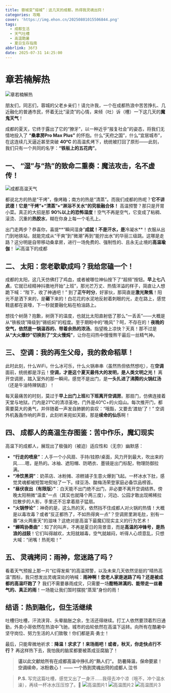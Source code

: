 ```yaml
---
title: 蓉城变“熔城”：这几天的成都，热得我灵魂出窍！
categories: 攻略
cover: 'https://img.ehon.cn/20250801015506844.png'
tags:
  - 成都生活
  - 天气吐槽
  - 高温酷暑
  - 夏日生存指南
abbrlink: 36f3
date: 2025-07-31 14:25:00
---
```


# 章若楠解热
![章若楠解热](https://img.ehon.cn/20250801015506851.png)

朋友们，同志们，蓉城的父老乡亲们！请允许我，一个在成都热浪中苦苦挣扎、几近融化的普通市民，怀着无比“滚烫”的心情，来倾（吐）诉（槽）一下这几天的**魔鬼天气**！

成都的夏天，它终于露出了它的“獠牙”，以一种近乎“报复社会”的姿态，将我们无情地投入了 **“桑拿房Pro Max Plus”** 的怀抱。什么“天府之国”，什么“宜居城市”，在这连续几天逼近甚至突破 **40℃** 的高温炙烤下，统统被打回了原形——此刻，我们只有一个共同的名字：**“铁板上的五花肉”**。

## 一、 “湿”与“热”的致命二重奏：魔法攻击，名不虚传！

![成都高温天气](https://img.ehon.cn/20250801015506843.png)

都说北方的热是“干烤”，像烤箱；南方的热是“清蒸”。而我们成都的热呢？**它不讲武德！它是“干烤”+“清蒸”+“淋浴不关水”的究极融合体！** 高温预警？那只是开胃小菜。真正的大招是那 **90%以上的恐怖湿度**！空气不再是空气，它变成了粘稠、滚烫、沉重的**热胶水**，糊在你身上每一个毛孔上。

出门走两步？恭喜你，喜提**“瞬间湿身”**成就！不是汗水，是**冷凝水**！衣服从出门到地铁站，就能完成从“干爽”到“微潮”再到“能拧出水”的华丽三级跳。这哪是走路？这分明是自带移动桑拿房，进行一场免费的、强制性的、且永无止境的**高温瑜伽**！
![高温下的成都](https://img.ehon.cn/20250801015506846.png)

## 二、 太阳：您老歇歇成吗？我给您磕一个！

成都的太阳，这几天仿佛打了鸡血，或者被哪位神仙按下了“超频”按钮。**早上七八点**，它就已经精神抖擞地开始“上班”，那光芒万丈、热情洋溢的样子，简直让人想跪下喊：“陛下，收了神通吧！” 到了**正午时分**，好家伙，那简直是**激光聚焦**！阳光不是洒下来的，是**砸**下来的！白花花的水泥地反射着刺眼的光，走在路上，感觉鞋底都在哀嚎，下一秒就要融化粘在柏油路上。

想找个树荫？抱歉，树荫下的温度，也就比太阳直射低了那么“一丢丢”——大概是从“铁板烧”降级到“锡纸焖”的程度。至于期盼中的“晚风”？呵，不存在的！**夜晚的空气，依然是一锅温吞的、带着余热的浓汤**。指望晚上凉快？天真！那不过是**从“大火爆炒”切换到了“文火慢炖”**，让你在闷热中慢慢熬干最后一丝精气神。

## 三、 空调：我的再生父母，我的救命稻草！

此时此刻，什么WiFi，什么冰可乐，什么火锅串串（虽然热但依然想吃），在**空调**面前，统统都是浮云！**空调，才是这个夏天最伟大的发明，是人类文明之光！** 离开空调房，踏入室外的那一瞬间，感觉不是出门，是**一头扎进了沸腾的火锅红汤**（还是牛油特辣锅底）！

每天最痛苦的时刻，莫过于**早上出门上班**和**下班离开空调房**。那扇门，仿佛连接着天堂与地狱。门内是21℃的清凉圣地，门外是40℃+的火焰山。每次推开门，都需要莫大的勇气，并伴随着一声发自肺腑的哀叹：“哦豁，又要去‘渡劫’了！” 空调外机轰轰作响的声音，此刻听来宛如天籁，那是**续命的仙乐**啊！

## 四、 成都人的高温生存图鉴：苦中作乐，魔幻现实

高温下的成都人，展现出了极强的（被迫）适应性和（无奈）幽默感：

- **“行走的喷泉”**：人手一个小风扇、手持/挂脖/桌面，风力开到最大，吹出来的风……嗯，是热的。冰袖、遮阳帽、防晒衣、墨镜是出门标配，物理防御拉满。
- **“冷饮黑洞”**：奶茶店、冰粉摊、凉糕铺子生意火爆到飞起。一杯冰水下肚，感觉灵魂都被短暂地熨帖了一下。绿豆汤、酸梅汤荣登家庭必备饮品榜首。
- **“昼伏夜出（有限版）”**：白天能不出门绝不出门，非必要不离开空调结界。傍晚太阳稍微“温柔”一点（其实也就降个两三度），河边、公园才敢出现稀稀拉拉散步的人影，手里还不忘拿着扇子猛扇。
- **“火锅悖论”**：神奇的是，这么热的天，依然挡不住成都人对火锅的热情！大概是以毒攻毒？或者“反正都热了，不如热得爽一点”？空调房里涮毛肚，别有一番“冰火两重天”的滋味？这绝对是高温下最魔幻现实主义的行为艺术！
- **“蝉鸣协奏曲”**：知了的叫声，不再是夏日的背景音，而是**高温的冲锋号，是热浪的战鼓**！它们叫得越欢，太阳就越毒，空气就越闷，听得人心烦意乱，只想大喊：“闭嘴！热死啦！”

## 五、 灵魂拷问：雨神，您迷路了吗？

看着天气预报上那一片“红得发紫”的高温预警，以及未来几天依然坚挺的“晴热高温”图标，我只想发出灵魂深处的呐喊：**雨神啊！您老人家是迷路了吗？还是被成都的高温吓跑了？** 我们不需要暴雨成灾，只需要一场**酣畅淋漓的、能带走一丝暑气的、真正的雨**！一场能让我们暂时摆脱“蒸笼”身份的雨！

## 结语：热到融化，但生活继续

吐槽归吐槽，汗流浃背、头晕脑胀之余，生活还得继续。打工人依然要顶着烈日通勤，外卖小哥依然在热浪中飞驰，城市的齿轮依然在高温下运转。向所有在酷暑中坚守岗位、努力生活的人们致敬！你们都是真·勇士！

最后，只能卑微地祈求：**降温！求求了！来场雨吧！或者，秋天，你走快点行不行？** 再这样热下去，我怕我的脑浆都要被蒸成豆腐脑了！

> **谨以此文献给所有在成都高温中挣扎的“熟人们”。**
> **防暑降温，保命要紧！空调续命，冰粉救心！**
> **—— 一个热到灵魂出窍的成都人 泣书**

> **P.S.** 写完这篇吐槽，感觉又出了一身汗……我得去冲个凉（哦不，冲个温水澡），再续一杯冰水压压惊了。🙏
![高温图片1](https://img.ehon.cn/20250801015506847.png)
![高温图片2](https://img.ehon.cn/20250801015506852.png)
![高温图片3](https://img.ehon.cn/20250801015506853.png)